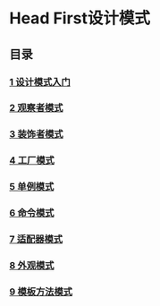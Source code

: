 Head First设计模式
==========

目录
----

### [1 设计模式入门](https://github.com/jimmysuncpt/DesignPatterns/tree/master/src/com/jimmysun/designpatterns/base)<br />
### [2 观察者模式](https://github.com/jimmysuncpt/DesignPatterns/tree/master/src/com/jimmysun/designpatterns/observer)<br />
### [3 装饰者模式](https://github.com/jimmysuncpt/DesignPatterns/tree/master/src/com/jimmysun/designpatterns/decorator)<br />
### [4 工厂模式](https://github.com/jimmysuncpt/DesignPatterns/tree/master/src/com/jimmysun/designpatterns/factory)<br />
### [5 单例模式](https://github.com/jimmysuncpt/DesignPatterns/tree/master/src/com/jimmysun/designpatterns/singleton)<br />
### [6 命令模式](https://github.com/jimmysuncpt/DesignPatterns/tree/master/src/com/jimmysun/designpatterns/command)<br />
### [7 适配器模式](https://github.com/jimmysuncpt/DesignPatterns/tree/master/src/com/jimmysun/designpatterns/adapter)<br />
### [8 外观模式](https://github.com/jimmysuncpt/DesignPatterns/tree/master/src/com/jimmysun/designpatterns/facade)<br />
### [9 模板方法模式](https://github.com/jimmysuncpt/DesignPatterns/tree/master/src/com/jimmysun/designpatterns/templatemethod)<br />
